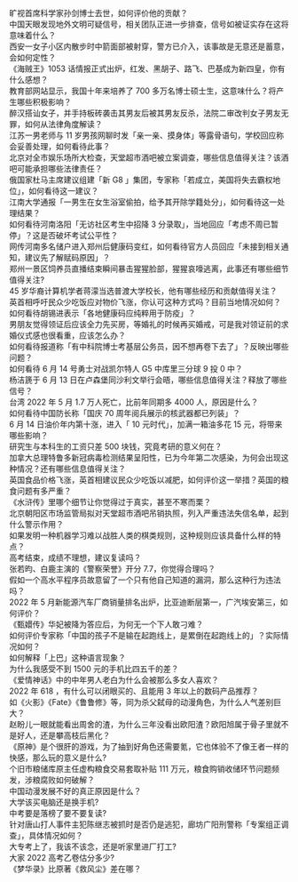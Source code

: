 旷视首席科学家孙剑博士去世，如何评价他的贡献？  
中国天眼发现地外文明可疑信号，相关团队正进一步排查，信号如被证实存在这将意味着什么？  
西安一女子小区内散步时中箭面部被射穿，警方已介入，该事故是无意还是蓄意，会如何定性？  
《海贼王》1053 话情报正式出炉，红发、黑胡子、路飞、巴基成为新四皇，你有什么感想？  
教育部网站显示，我国十年来培养了 700 多万名博士硕士生，这意味什么？将产生哪些积极影响？  
醉汉搭讪女子，并手持板砖袭击其男友后被其男友反杀，法院二审改判女子男友无罪，如何从法律角度解读？  
江苏一男老师与 11 岁男孩网聊时发「亲一亲、摸身体」等露骨语句，学校回应称会妥善处理，如何看待此事？  
北京对全市娱乐场所大检查，天堂超市酒吧被立案调查，哪些信息值得关注？该酒吧可能承担哪些法律责任？  
俄国家杜马主席建议组建「新 G8 」集团，专家称「若成立，美国将失去霸权地位」，如何看待这一建议？  
江南大学通报「一男生在女生浴室偷拍，给予其开除学籍处分」，如何看待这一处理结果？  
如何看待河南洛阳「无访社区考生中招降 3 分录取」，当地回应「考虑不周已暂停」？这是否破坏考试公平性？  
网传河南多名储户进入郑州后健康码变红，如何看待官方人员回应「未接到相关通知，建议先了解赋码原因」？  
郑州一景区饲养员直播结束瞬间暴击猩猩脸部，猩猩哀嚎逃离，此事还有哪些细节值得关注?  
45 岁华裔计算机学者蒋濛当选普渡大学校长，他有哪些经历和贡献值得关注？  
英首相呼吁民众少吃饭应对物价飞涨，你认可这种方式吗？目前当地情况如何？  
如何看待胡锡进表示「各地健康码应纯粹用于防疫」？  
男朋友觉得领证后应该全力先买房，等婚礼的时候再买婚戒，可是我对领证前的求婚仪式感也很看重，应该怎么办？  
如何看待报道称「有中科院博士考基层公务员，因不想再卷下去了」？反映出哪些问题？  
如何看待 6 月 14 号勇士对战凯尔特人 G5 中库里三分球 9 投 0 中？  
杨洁篪于 6 月 13 日在卢森堡同沙利文举行会晤，哪些信息值得关注？释放了哪些信号？  
台湾 2022 年 5 月 1.7 万人死亡，比前年同期多 4000 人，原因是什么？  
如何看待中国防长称「国庆 70 周年阅兵展示的核武器都已列装」？  
6 月 14 日油价年内第十涨，进入「 10 元时代」，加满一箱油多花 15 元，将带来哪些影响？  
研究生与本科生的工资只差 500 块钱，究竟考研的意义何在？  
加拿大总理特鲁多新冠病毒检测结果呈阳性，已为今年第二次感染，为何会出现这种情况？还有哪些信息值得关注？  
英国食品价格飞涨，英首相建议民众少吃饭以减肥，如何评价这一举措？英国的粮食问题有多严重？  
《水浒传》里哪个细节让你觉得过于真实，甚至不寒而栗？  
北京朝阳区市场监管局拟对天堂超市酒吧吊销执照，列入严重违法失信名单，起到什么警示作用？  
如果发明一种机器学习难以战胜人类的棋类规则，这种规则应该具备什么样的特点？  
高考结束，成绩不理想，建议复读吗？  
张若昀、白鹿主演的《警察荣誉》开分 7.7，你觉得合理吗？  
假如一个高水平程序员故意留了一个只有他自己知道的漏洞，那么这种行为违法吗？  
2022 年 5 月新能源汽车厂商销量排名出炉，比亚迪断层第一，广汽埃安第三，如何评价？  
《甄嬛传》华妃被降为答应后，为何无一个下人敢刁难？  
如何评价专家称「中国的孩子不是输在起跑线上，是累倒在起跑线上的」？实际情况如何？  
如何解释「上巴」这种语言现象？  
为什么我感受不到 1500 元的手机比四五千的差？  
《爱情神话》中的中年男人老白为什么会被那么多女人喜欢？  
2022 年 618 ，有什么可以闭眼买的、且能用 3 年以上的数码产品推荐？  
如《火影》《Fate》《鲁鲁修》等，同为杀父弑母的动漫角色，为什么人气差别巨大？  
赵盼儿一眼就能看出周舍的渣，为什么三年没看出欧阳渣？欧阳旭属于骨子里就不是好人，还是攀高枝后黑化？  
《原神》是个很肝的游戏，为了抽到好角色还需要氪，它也体验不了像王者一样的快感，那么玩的意义是什么?  
个旧市粮储库原主任虚构粮食交易套取补贴 111 万元，粮食购销收储环节问题频发，涉粮腐败如何破解？  
中国动漫发展不好的真正原因是什么？  
大学该买电脑还是换手机?  
中考要是落榜了要不要复读?  
针对唐山打人事件主犯陈继志被抓时是否仍是逃犯，廊坊广阳刑警称「专案组正调查」，具体情况如何？  
大专考上了，我该不该念，还是听家里进厂打工?  
大家 2022 高考乙卷估分多少?  
《梦华录》比原著《救风尘》差在哪？  
